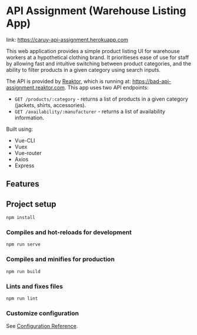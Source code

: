 # API Assignment (Warehouse Listing App)
link: https://caruy-api-assignment.herokuapp.com

This web application provides a simple product listing UI for warehouse workers at a hypothetical clothing brand.
It prioritieses ease of use for staff by allowing fast and intuitive switching between product categories, 
and the ability to filter products in a given category using search inputs. 

The API is provided by [Reaktor](https://www.reaktor.com "Reaktor"), which is running at: https://bad-api-assignment.reaktor.com. This app uses two API endpoints:
* `GET /products/:category` - returns a list of products in a given category (jackets, shirts, accessories).
* `GET /availability/:manufacturer` - returns a list of availability information.

Built using:
* Vue-CLI
* Vuex
* Vue-router
* Axios
* Express

## Features


## Project setup
```
npm install
```

### Compiles and hot-reloads for development
```
npm run serve
```

### Compiles and minifies for production
```
npm run build
```

### Lints and fixes files
```
npm run lint
```

### Customize configuration
See [Configuration Reference](https://cli.vuejs.org/config/).

